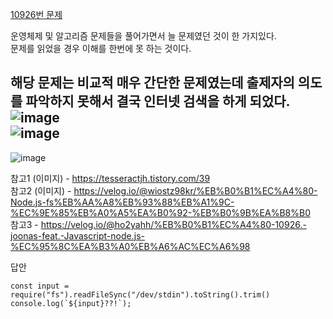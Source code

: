 [10926번 문제](https://www.acmicpc.net/problem/10926)

운영체제 및 알고리즘 문제들을 풀어가면서 늘 문제였던 것이 한 가지있다.  
문제를 읽었을 경우 이해를 한번에 못 하는 것이다.  
  
해당 문제는 비교적 매우 간단한 문제였는데 출제자의 의도를 파악하지 못해서 결국 인터넷 검색을 하게 되었다.  
![image](https://user-images.githubusercontent.com/49461207/177379377-c0959652-f430-44ba-8dc7-726b283daa21.png)  
![image](https://user-images.githubusercontent.com/49461207/177477586-de9f432c-7cb0-40c1-8a9f-22a65cae3743.png)  
---
![image](https://user-images.githubusercontent.com/49461207/177379620-81f8522e-65c8-4b26-a21b-e0d882641bfd.png)  

참고1 (이미지) - https://tesseractjh.tistory.com/39  
참고2 (이미지) - https://velog.io/@wiostz98kr/%EB%B0%B1%EC%A4%80-Node.js-fs%EB%AA%A8%EB%93%88%EB%A1%9C-%EC%9E%85%EB%A0%A5%EA%B0%92-%EB%B0%9B%EA%B8%B0  
참고3 - https://velog.io/@ho2yahh/%EB%B0%B1%EC%A4%80-10926.-joonas-feat.-Javascript-node.js-%EC%95%8C%EA%B3%A0%EB%A6%AC%EC%A6%98  


답안
``` 
const input = require("fs").readFileSync("/dev/stdin").toString().trim()
console.log(`${input}??!`);
```
